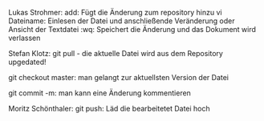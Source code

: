 Lukas Strohmer:
add: Fügt die Änderung zum  repository hinzu
vi Dateiname: Einlesen der Datei und anschließende Veränderung oder Ansicht der Textdatei 
:wq: Speichert die Änderung und das Dokument wird verlassen

Stefan Klotz:
git pull - die aktuelle Datei wird aus dem Repository upgedated!

git checkout master: man gelangt zur aktuellsten Version der Datei

git commit -m: man kann eine Änderung kommentieren

Moritz Schönthaler:
git push: Läd die bearbeitetet Datei hoch

